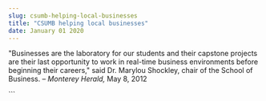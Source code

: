```yaml
---
slug: csumb-helping-local-businesses
title: "CSUMB helping local businesses"
date: January 01 2020
---
```


 
<p>
  "Businesses are the laboratory for our students and their capstone projects
  are their last opportunity to work in real-time business environments before
  beginning their careers," said Dr. Marylou Shockley, chair of the School of
  Business. – <em>Monterey Herald,</em> May 8, 2012
</p>
```
